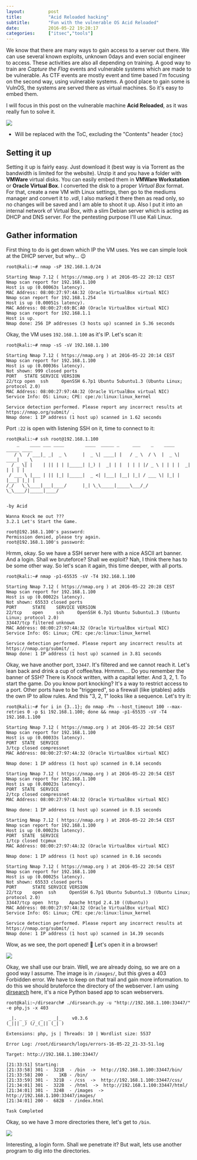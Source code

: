 ```yaml
---
layout: 		post
title:  		"Acid Reloaded hacking"
subtitle: 		"Fun with the vulnerable OS Acid Reloaded"
date:			2016-05-22 19:28:17 
categories: 	["itsec","tools"]
---
```


We know that there are many ways to gain access to a server out there. We can use several known exploits, unknown 0days and even social engineer to access. These activities are also all depending on training. A good way to train are *Capture the Flag* events and vulnerable systems which are made to be vulnerable. As CTF events are mostly event and time based I'm focusing on the second way, using vulnerable systems. A good place to gain some is VulnOS, the systems are served there as virtual machines. So it's easy to embed them.

I will focus in this post on the vulnerable machine **Acid Reloaded**, as it was really fun to solve it.

![](https://i.imgur.com/WR44iSE.png)

* Will be replaced with the ToC, excluding the "Contents" header
{:toc}

## Setting it up

Setting it up is fairly easy. Just download it (best way is via Torrent as the bandwidth is limited for the website). Unzip it and you have a folder with **VMWare** virtual disks. You can easily embed them in **VMWare Workstation** or **Oracle Virtual Box**. I converted the disk to a proper *Virtual Box* format. For that, create a new VM with Linux settings, then go to the mediums manager and convert it to *.vdi*, I also marked it there then as read only, so no changes will be saved and I am able to shoot it up. Also I put it into an internal network of Virtual Box, with a slim Debian server which is acting as DHCP and DNS server.
For the pentesting purpose I'll use Kali Linux.

## Gather information

First thing to do is get down which IP the VM uses. Yes we can simple look at the DHCP server, but why... :wink:

	root@kali:~# nmap -sP 192.168.1.0/24

	Starting Nmap 7.12 ( https://nmap.org ) at 2016-05-22 20:12 CEST
	Nmap scan report for 192.168.1.100
	Host is up (0.00063s latency).
	MAC Address: 08:00:27:97:4A:32 (Oracle VirtualBox virtual NIC)
	Nmap scan report for 192.168.1.254
	Host is up (0.00051s latency).
	MAC Address: 08:00:27:69:BC:A0 (Oracle VirtualBox virtual NIC)
	Nmap scan report for 192.168.1.1
	Host is up.
	Nmap done: 256 IP addresses (3 hosts up) scanned in 5.36 seconds

Okay, the VM uses ```192.168.1.100``` as it's IP. Let's scan it:

	root@kali:~# nmap -sS -sV 192.168.1.100
	
	Starting Nmap 7.12 ( https://nmap.org ) at 2016-05-22 20:14 CEST
	Nmap scan report for 192.168.1.100
	Host is up (0.00036s latency).
	Not shown: 999 closed ports
	PORT   STATE SERVICE VERSION
	22/tcp open  ssh     OpenSSH 6.7p1 Ubuntu 5ubuntu1.3 (Ubuntu Linux; protocol 2.0)
	MAC Address: 08:00:27:97:4A:32 (Oracle VirtualBox virtual NIC)
	Service Info: OS: Linux; CPE: cpe:/o:linux:linux_kernel
	
	Service detection performed. Please report any incorrect results at https://nmap.org/submit/ .
	Nmap done: 1 IP address (1 host up) scanned in 1.62 seconds

Port ```:22``` is open with listening SSH on it, time to connect to it:

	root@kali:~# ssh root@192.168.1.100
	    _    ____ ___ ____        ____  _____ _     ___    _    ____  _____ ____  
	   / \  / ___|_ _|  _ \      |  _ \| ____| |   / _ \  / \  |  _ \| ____|  _ \ 
	  / _ \| |    | || | | |_____| |_) |  _| | |  | | | |/ _ \ | | | |  _| | | | |
	 / ___ \ |___ | || |_| |_____|  _ <| |___| |__| |_| / ___ \| |_| | |___| |_| |
	/_/   \_\____|___|____/      |_| \_\_____|_____\___/_/   \_\____/|_____|____/ 
	
																			-by Acid
	
	Wanna Knock me out ??? 
	3.2.1 Let's Start the Game.
	                                                                              
	root@192.168.1.100's password: 
	Permission denied, please try again.
	root@192.168.1.100's password: 

Hrmm, okay. So we have a SSH server here with a nice ASCII art banner. And a login. Shall we bruteforce? Shall we exploit? Nah, I think there has to be some other way. So let's scan it again, this time deeper, with all ports.

	root@kali:~# nmap -p1-65535 -sV -T4 192.168.1.100

	Starting Nmap 7.12 ( https://nmap.org ) at 2016-05-22 20:28 CEST
	Nmap scan report for 192.168.1.100
	Host is up (0.00022s latency).
	Not shown: 65533 closed ports
	PORT      STATE    SERVICE VERSION
	22/tcp    open     ssh     OpenSSH 6.7p1 Ubuntu 5ubuntu1.3 (Ubuntu Linux; protocol 2.0)
	33447/tcp filtered unknown
	MAC Address: 08:00:27:97:4A:32 (Oracle VirtualBox virtual NIC)
	Service Info: OS: Linux; CPE: cpe:/o:linux:linux_kernel
	
	Service detection performed. Please report any incorrect results at https://nmap.org/submit/ .
	Nmap done: 1 IP address (1 host up) scanned in 3.81 seconds

Okay, we have another port, ```33447```. It's filtered and we cannot reach it. Let's lean back and drink a cup of coffee/tea. Hrmmm.... Do you remember the banner of SSH? There is *Knock* written, with a capital letter. And 3, 2, 1. To start the game. 
Do you know port knocking? It's a way to restrict access to a port. Other ports have to be "triggered", so a firewall (like iptables) adds the own IP to allow rules. And this "3, 2, 1" looks like a sequence. Let's try it:

	root@kali:~# for i in {3..1}; do nmap -Pn --host_timeout 100 --max-retries 0 -p $i 192.168.1.100; done && nmap -p1-65535 -sV -T4 192.168.1.100
	
	Starting Nmap 7.12 ( https://nmap.org ) at 2016-05-22 20:54 CEST
	Nmap scan report for 192.168.1.100
	Host is up (0.00033s latency).
	PORT  STATE  SERVICE
	3/tcp closed compressnet
	MAC Address: 08:00:27:97:4A:32 (Oracle VirtualBox virtual NIC)
	
	Nmap done: 1 IP address (1 host up) scanned in 0.14 seconds
	
	Starting Nmap 7.12 ( https://nmap.org ) at 2016-05-22 20:54 CEST
	Nmap scan report for 192.168.1.100
	Host is up (0.00023s latency).
	PORT  STATE  SERVICE
	2/tcp closed compressnet
	MAC Address: 08:00:27:97:4A:32 (Oracle VirtualBox virtual NIC)
	
	Nmap done: 1 IP address (1 host up) scanned in 0.15 seconds
	
	Starting Nmap 7.12 ( https://nmap.org ) at 2016-05-22 20:54 CEST
	Nmap scan report for 192.168.1.100
	Host is up (0.00023s latency).
	PORT  STATE  SERVICE
	1/tcp closed tcpmux
	MAC Address: 08:00:27:97:4A:32 (Oracle VirtualBox virtual NIC)
	
	Nmap done: 1 IP address (1 host up) scanned in 0.16 seconds
	
	Starting Nmap 7.12 ( https://nmap.org ) at 2016-05-22 20:54 CEST
	Nmap scan report for 192.168.1.100
	Host is up (0.00025s latency).
	Not shown: 65533 closed ports
	PORT      STATE SERVICE VERSION
	22/tcp    open  ssh     OpenSSH 6.7p1 Ubuntu 5ubuntu1.3 (Ubuntu Linux; protocol 2.0)
	33447/tcp open  http    Apache httpd 2.4.10 ((Ubuntu))
	MAC Address: 08:00:27:97:4A:32 (Oracle VirtualBox virtual NIC)
	Service Info: OS: Linux; CPE: cpe:/o:linux:linux_kernel
	
	Service detection performed. Please report any incorrect results at https://nmap.org/submit/ .
	Nmap done: 1 IP address (1 host up) scanned in 14.39 seconds

Wow, as we see, the port opened! :tada:
Let's open it in a browser!

![](https://i.imgur.com/D4LjjAO.png)

Okay, we shall use our brain. Well, we are already doing, so we are on a good way I assume. The image is in ```/images/```, but this gives a 403 Forbidden error. We have to keep on that trail and gain more information. to do this we should bruteforce the directory of the webserver. I am using [dirsearch](https://github.com/maurosoria/dirsearch) here, it's a nice Python based app to scan webservers. 

	root@kali:~/dirsearch# ./dirsearch.py -u "http://192.168.1.100:33447/" -e php,js -x 403
	
	 _|. _ _  _  _  _ _|_    v0.3.6
	(_||| _) (/_(_|| (_| )
	
	Extensions: php, js | Threads: 10 | Wordlist size: 5537
	
	Error Log: /root/dirsearch/logs/errors-16-05-22_21-33-51.log
	
	Target: http://192.168.1.100:33447/
	
	[21:33:51] Starting: 
	[21:33:58] 301 -  321B  - /bin  ->  http://192.168.1.100:33447/bin/
	[21:33:58] 200 -    1KB - /bin/
	[21:33:59] 301 -  321B  - /css  ->  http://192.168.1.100:33447/css/
	[21:34:01] 301 -  322B  - /html  ->  http://192.168.1.100:33447/html/
	[21:34:01] 301 -  324B  - /images  ->  http://192.168.1.100:33447/images/
	[21:34:01] 200 -  682B  - /index.html
	
	Task Completed

Okay, so we have 3 more directories there, let's get to ```/bin```.

![](https://i.imgur.com/FFXymlZ.png)

Interesting, a login form. Shall we penetrate it? But wait, lets use another program to dig into the directories.